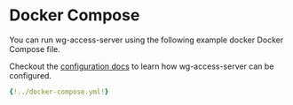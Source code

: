 # Docker Compose

You can run wg-access-server using the following example
docker Docker Compose file.

Checkout the [configuration docs](../2-configuration.md) to learn how wg-access-server
can be configured.

```yaml
{!../docker-compose.yml!}
```
